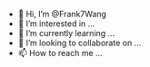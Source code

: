 - 👋 Hi, I’m @Frank7Wang
- 👀 I’m interested in ...
- 🌱 I’m currently learning ...
- 💞️ I’m looking to collaborate on ...
- 📫 How to reach me ...

<!---
Frank7Wang/Frank7Wang is a ✨ special ✨ repository because its `README.md` (this file) appears on your GitHub profile.
You can click the Preview link to take a look at your changes.
--->
